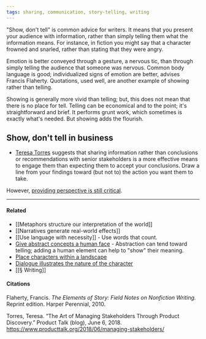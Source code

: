 ```yaml
---
tags: sharing, communication, story-telling, writing
---
```


"Show, don't tell" is common advice for writers. It means that you present your audience with information, rather than simply telling them what the information means. For instance, in fiction you might say that a character frowned and snarled, rather than stating that they were angry.

Emotion is better conveyed through a gesture, a nervous tic, than through simply telling the audience that someone was nervous. Common body language is good; individualized signs of emotion are better, advises Francis Flaherty. Quotations, used well, are another example of showing rather than telling.

Showing is generally more vivid than telling; but, this does not mean that there is no place for tell. Telling can be economical and to the point; it's straightforward and brief. It performs grunt work, which sometimes is exactly what's needed. But showing adds the flourish.

## Show, don't tell in business

- [Teresa Torres](https://publish.obsidian.md/mobydiction/Teresa+Torres) suggests that sharing information rather than conclusions or recommendations with senior stakeholders is a more effective means to engage them than expecting them to accept your conclusions. Draw a line from your findings toward (but not to) the action you want them to take.

However, [providing perspective is still critical](https://publish.obsidian.md/mobydiction/Perspective+is+the+most+important+differentiator).

---

#### Related

- [[Metaphors structure our interpretation of the world]]
- [[Narratives generate real-world effects]]
- [[Use language with necessity]] - Use words that count.
- [Give abstract concepts a human face](https://publish.obsidian.md/mobydiction/notes/Give+abstract+concepts+a+human+face) \- Abstraction can tend toward telling; adding a human element can help to "show" their meaning.
- [Place characters within a landscape](https://publish.obsidian.md/mobydiction/notes/Place+characters+within+a+landscape)
- [Dialogue illustrates the nature of the character](https://publish.obsidian.md/mobydiction/notes/Dialogue+illustrates+the+nature+of+the+character)
- [[§ Writing]]

#### Citations

Flaherty, Francis. _The Elements of Story: Field Notes on Nonfiction Writing._ Reprint edition. Harper Perennial, 2010.

Torres, Teresa. “The Art of Managing Stakeholders Through Product Discovery.” Product Talk (blog), June 6, 2018. https://www.producttalk.org/2018/06/managing-stakeholders/
